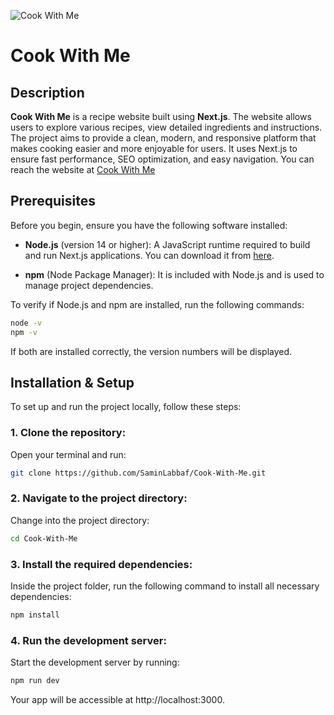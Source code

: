 ![Cook With Me](SaminLabbaf/public/images/landing-page.png)

# Cook With Me

## Description
**Cook With Me** is a recipe website built using **Next.js**. The website allows users to explore various recipes, view detailed ingredients and instructions. The project aims to provide a clean, modern, and responsive platform that makes cooking easier and more enjoyable for users. It uses Next.js to ensure fast performance, SEO optimization, and easy navigation. You can reach the website at [Cook With Me](https://saminlabbaf.github.io/Cook-With-Me/) 

## Prerequisites
Before you begin, ensure you have the following software installed:

- **Node.js** (version 14 or higher): A JavaScript runtime required to build and run Next.js applications. You can download it from [here](https://nodejs.org/).
  
- **npm** (Node Package Manager): It is included with Node.js and is used to manage project dependencies.

To verify if Node.js and npm are installed, run the following commands:

```sh
node -v
npm -v  
```

If both are installed correctly, the version numbers will be displayed.

## Installation & Setup
To set up and run the project locally, follow these steps:

### 1. Clone the repository:

Open your terminal and run:

```sh
git clone https://github.com/SaminLabbaf/Cook-With-Me.git
```

### 2. Navigate to the project directory:

Change into the project directory:

```sh
cd Cook-With-Me
```

### 3. Install the required dependencies:

Inside the project folder, run the following command to install all necessary dependencies:

```sh
npm install
```

### 4. Run the development server:

Start the development server by running:

```sh
npm run dev
```

Your app will be accessible at http://localhost:3000.
